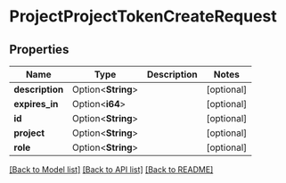 # ProjectProjectTokenCreateRequest

## Properties

Name | Type | Description | Notes
------------ | ------------- | ------------- | -------------
**description** | Option<**String**> |  | [optional]
**expires_in** | Option<**i64**> |  | [optional]
**id** | Option<**String**> |  | [optional]
**project** | Option<**String**> |  | [optional]
**role** | Option<**String**> |  | [optional]

[[Back to Model list]](../README.md#documentation-for-models) [[Back to API list]](../README.md#documentation-for-api-endpoints) [[Back to README]](../README.md)


